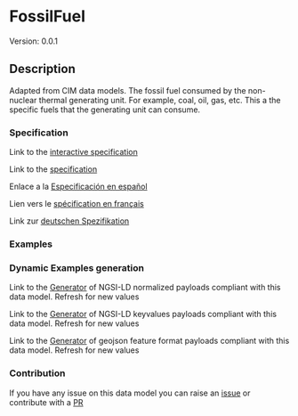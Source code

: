 # FossilFuel
Version: 0.0.1

## Description 

Adapted from CIM data models. The fossil fuel consumed by the non-nuclear thermal generating unit.   For example, coal, oil, gas, etc.   This a the specific fuels that the generating unit can consume.
### Specification

Link to the [interactive specification](https://swagger.lab.fiware.org/?url=https://raw.githubusercontent.com/smart-data-models/dataModel.EnergyCIM/master/FossilFuel/swagger.yaml)

Link to the [specification](https://github.com/smart-data-models/dataModel.EnergyCIM/blob/master/FossilFuel/doc/spec.md)

Enlace a la [Especificación en español](https://github.com/smart-data-models/dataModel.EnergyCIM/blob/master/FossilFuel/doc/spec_ES.md)

Lien vers le [spécification en français](https://github.com/smart-data-models/dataModel.EnergyCIM/blob/master/FossilFuel/doc/spec_FR.md)

Link zur [deutschen Spezifikation](https://github.com/smart-data-models/dataModel.EnergyCIM/blob/master/FossilFuel/doc/spec_DE.md)
### Examples
### Dynamic Examples generation

Link to the [Generator](https://smartdatamodels.org/extra/ngsi-ld_generator.php?schemaUrl=https://raw.githubusercontent.com/smart-data-models/dataModel.EnergyCIM/master/FossilFuel/schema.json&email=info@smartdatamodels.org) of NGSI-LD normalized payloads compliant with this data model. Refresh for new values

Link to the [Generator](https://smartdatamodels.org/extra/ngsi-ld_generator_keyvalues.php?schemaUrl=https://raw.githubusercontent.com/smart-data-models/dataModel.EnergyCIM/master/FossilFuel/schema.json&email=info@smartdatamodels.org) of NGSI-LD keyvalues payloads compliant with this data model. Refresh for new values

Link to the [Generator](https://smartdatamodels.org/extra/geojson_features_generator_v1.0.php?schemaUrl=https://raw.githubusercontent.com/smart-data-models/dataModel.EnergyCIM/master/FossilFuel/schema.json&email=info@smartdatamodels.org) of geojson feature format payloads compliant with this data model. Refresh for new values
### Contribution

 If you have any issue on this data model you can raise an [issue](https://github.com/smart-data-models/dataModel.EnergyCIM/issues)  or contribute with a [PR](https://github.com/smart-data-models/dataModel.EnergyCIM/pulls)